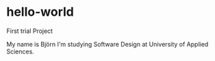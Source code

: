 # hello-world
First trial Project

My name is Björn
I'm studying Software Design at University of Applied Sciences.
